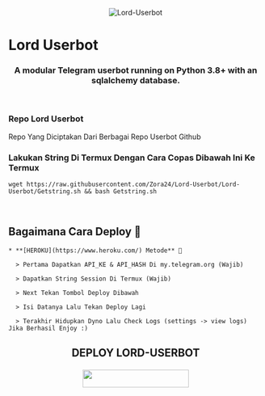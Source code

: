 <p align="center">
    <img alt="Lord-Userbot" src="https://img.shields.io/badge/LORD%20VERSION-4.+-brightgreen"/>
    
# Lord Userbot

<h3 align="center">A modular Telegram userbot running on Python 3.8+ with an sqlalchemy database.</h3>
<p align="center">&nbsp;</p>

### Repo Lord Userbot
Repo Yang Diciptakan Dari Berbagai Repo Userbot Github


### Lakukan String Di Termux Dengan Cara Copas Dibawah Ini Ke Termux

```
wget https://raw.githubusercontent.com/Zora24/Lord-Userbot/Lord-Userbot/Getstring.sh && bash Getstring.sh
```
<br>

## Bagaimana Cara Deploy 👷

```
* **[HEROKU](https://www.heroku.com/) Metode** 🔧

  > Pertama Dapatkan API_KE & API_HASH Di my.telegram.org (Wajib)

  > Dapatkan String Session Di Termux (Wajib)

  > Next Tekan Tombol Deploy Dibawah

  > Isi Datanya Lalu Tekan Deploy Lagi

  > Terakhir Hidupkan Dyno Lalu Check Logs (settings -> view logs) Jika Berhasil Enjoy :)
```

## <p align="center">DEPLOY LORD-USERBOT</p>


<p align="center"><a href="https://heroku.com/deploy?template=https://github.com/Zora24/Lord-Userbot/tree/Lord-Userbot"> <img src="https://img.shields.io/badge/Deploy%20Ke%20Heroku-magenta?style=flat&logo=heroku" width="210" height="34.45" /></a></p>

<br>
</p>

